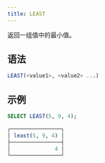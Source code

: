 ```yaml
---
title: LEAST
---
```


返回一组值中的最小值。

## 语法

```sql
LEAST(<value1>, <value2> ...)
```

## 示例

```sql
SELECT LEAST(5, 9, 4);

┌────────────────┐
│ least(5, 9, 4) │
├────────────────┤
│              4 │
└────────────────┘
```